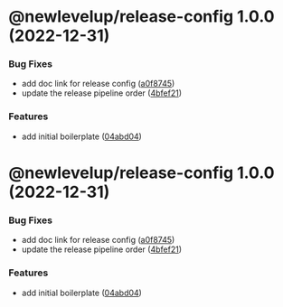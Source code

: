 # @newlevelup/release-config 1.0.0 (2022-12-31)


### Bug Fixes

* add doc link for release config ([a0f8745](https://github.com/newlevelup/config/commit/a0f87455600cd5f52b45d90a55795047119e270b))
* update the release pipeline order ([4bfef21](https://github.com/newlevelup/config/commit/4bfef217d5b1ca4820f560f024ed37455e97ea72))


### Features

* add initial boilerplate ([04abd04](https://github.com/newlevelup/config/commit/04abd040bc0501f9202853794aea884aa0d31b0c))

# @newlevelup/release-config 1.0.0 (2022-12-31)


### Bug Fixes

* add doc link for release config ([a0f8745](https://github.com/newlevelup/config/commit/a0f87455600cd5f52b45d90a55795047119e270b))
* update the release pipeline order ([4bfef21](https://github.com/newlevelup/config/commit/4bfef217d5b1ca4820f560f024ed37455e97ea72))


### Features

* add initial boilerplate ([04abd04](https://github.com/newlevelup/config/commit/04abd040bc0501f9202853794aea884aa0d31b0c))
